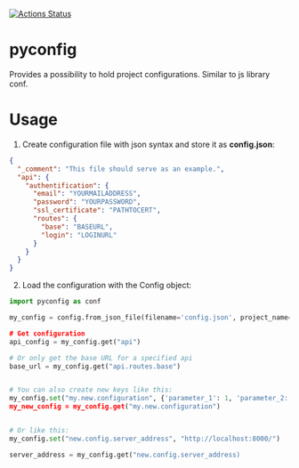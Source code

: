 [![Actions Status](https://github.com/pgoelter/pyconfig/workflows/Build/badge.svg)](https://github.com/pgoelter/pyconfig/actions)

# pyconfig

Provides a possibility to hold project configurations. Similar to js library conf.

# Usage

1. Create configuration file with json syntax and store it as **config.json**:

```json
{
  "_comment": "This file should serve as an example.",
  "api": {
    "authentification": {
      "email": "YOURMAILADDRESS",
      "password": "YOURPASSWORD",
      "ssl_certificate": "PATHTOCERT",
      "routes": {
        "base": "BASEURL",
        "login": "LOGINURL"
      }
    }
  }
}
```

2. Load the configuration with the Config object:

```python
import pyconfig as conf

my_config = config.from_json_file(filename='config.json', project_name='My Awesome Project)

# Get configuration
api_config = my_config.get("api")

# Or only get the base URL for a specified api
base_url = my_config.get("api.routes.base")


# You can also create new keys like this:
my_config.set("my.new.configuration", {'parameter_1': 1, 'parameter_2: 2})
my_new_config = my_config.get("my.new.configuration")


# Or like this:
my_config.set("new.config.server_address", "http://localhost:8000/")

server_address = my_config.get("new.config.server_address)


```
